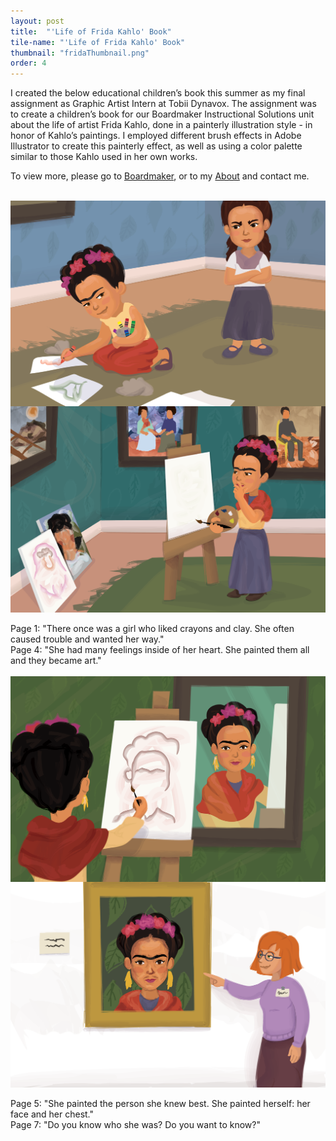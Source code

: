 ```yaml
---
layout: post
title:  "'Life of Frida Kahlo' Book"
tile-name: "'Life of Frida Kahlo' Book"
thumbnail: "fridaThumbnail.png"
order: 4
---
```


I created the below educational children’s book this summer as my final assignment as Graphic Artist Intern at Tobii Dynavox. The assignment was to create a children’s book for our Boardmaker Instructional Solutions unit about the life of artist Frida Kahlo, done in a painterly illustration style - in honor of Kahlo’s paintings. I employed different brush effects in Adobe Illustrator to create this painterly effect, as well as using a color palette similar to those Kahlo used in her own works.

To view more, please go to <a href="http://www.boardmakeronline.com/">Boardmaker</a>, or to my <a href="http://dianaconnolly.me/about.html">About</a> and contact me.

<br>

<div class="row">

  <div class="small-12 medium-6 large-6 columns">
    <img src="/img/frida/1.png" alt="Hero Image">
  </div>

  <div class="small-12 medium-6 large-6 columns">
    <img src="/img/frida/4.png" alt="Hero Image">
  </div>
  
</div>

<br>

<div class="row">

  <div class="small-12 medium-6 large-6 columns">
    Page 1: "There once was a girl who liked crayons and clay. She often caused trouble and wanted her way."
  </div>

  <div class="small-12 medium-6 large-6 columns">
    Page 4: "She had many feelings inside of her heart. She painted them all and they became art."
  </div>
  
</div>

<br>

<div class="row">

  <div class="small-12 medium-6 large-6 columns">
    <img src="/img/frida/5.png" alt="Hero Image">
  </div>
  
  <div class="small-12 medium-6 large-6 columns">
    <img src="/img/frida/7.png" alt="Hero Image">
  </div>
  
</div>

<br>

<div class="row">

  <div class="small-12 medium-6 large-6 columns">
    Page 5: "She painted the person she knew best. She painted herself: her face and her chest."
  </div>

  <div class="small-12 medium-6 large-6 columns">
    Page 7: "Do you know who she was? Do you want to know?"
  </div>
  
</div>



